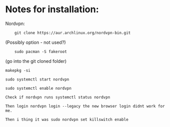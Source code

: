 # Notes for installation:

Nordvpn:

```
    git clone https://aur.archlinux.org/nordvpn-bin.git
```

(Possibly option - not used?)

```
    sudo pacman -S fakeroot
```

(go into the git cloned folder) 
    
```
makepkg -si
```

```
sudo systemctl start nordvpn
```

    sudo systemctl enable nordvpn

    Check if nordvpn runs systemctl status nordvpn

    Then login nordvpn login --legacy the new browser login didnt work for me.

    Then i thing it was sudo nordvpn set killswitch enable
```
